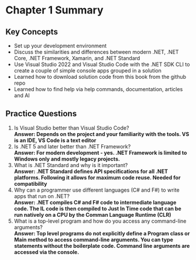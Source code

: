 # Chapter 1 Summary

## Key Concepts
* Set up your development environment
* Discuss the similarities and differences between modern .NET, .NET Core, .NET Framework, Xamarin, and .NET Standard
* Use Visual Studio 2022 and Visual Studio Code with the .NET SDK CLI to create a couple of simple console apps grouped in a solution
* Learned how to download solution code from this book from the github repo
* Learned how to find help via help commands, documentation, articles and AI

## Practice Questions
1. Is Visual Studio better than Visual Studio Code?  
**Answer: Depends on the project and your familiarity with the tools. VS is an IDE, VS Code is a text editor**
2. Is .NET 5 and later better than .NET Framework?  
**Answer: For modern development - yes. .NET Framework is limited to Windows only and mostly legacy projects.**
3. What is .NET Standard and why is it important?  
**Answer: .NET Standard defines API specifications for all .NET platforms. Following it allows for maximum code reuse. Needed for compatibility**
4. Why can a programmer use different languages (C# and F#) to write apps that run on .NET?  
**Answer: .NET compiles C# and F# code to intermediate language code. The IL code is then compiled to Just In Time code that can be run natively on a CPU by the Comman Language Runtime (CLR)**
5. What is a top-level program and how do you access any command-line arguments?  
**Answer: Top level programs do not explicitly define a Program class or Main method to access command-line arguments. You can type statements without the boilerplate code. Command line arguments are accessed via the console.**